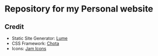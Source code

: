 # Repository for my Personal website

## Credit

* Static Site Generator: [Lume](https://lume.land/)
* CSS Framework: [Chota](https://jenil.github.io/chota/)
* Icons: [Jam Icons](https://jam-icons.com) 